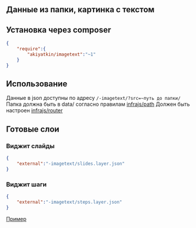 ## Данные из папки, картинка с текстом

## Установка через composer


```json
{
	"require":{
		"akiyatkin/imagetext":"~1"
	}	
}
```

## Использование

Данные в json доступны по адресу ```/-imagetext/?src=~путь до папки/```
Папка должна быть в data/ согласно правилам [infrajs/path](http://github.com/infrajs/path)
Должен быть настроен [infrajs/router](http://github.com/infrajs/router)

## Готовые слои

### Виджит слайды
```json
{
	"external":"-imagetext/slides.layer.json"
}
```

### Виджит шаги
```json
{
	"external":"-imagetext/steps.layer.json"
}
```

[Пример](http://akm63.ru)